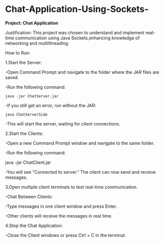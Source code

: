# Chat-Application-Using-Sockets-

**Project: Chat Application**

Justification:
This project was chosen to understand and implement real-time communication using Java Sockets,enhancing knowledge of networking and multithreading.

How to Run:

1.Start the Server:

 -Open Command Prompt and navigate to the folder where the JAR files are saved.
 
 -Run the following command:
 
    java -jar ChatServer.jar

  -If you still get an error, run without the JAR:
  
    java ChatServerSide
 
 -This will start the server, waiting for client connections.

2.Start the Clients:

 -Open a new Command Prompt window and navigate to the same folder.
 
 -Run the following command:
 
   java -jar ChatClient.jar
   
 -You will see "Connected to server." The client can now send and receive messages.

3.Open multiple client terminals to test real-time communication.

 -Chat Between Clients:
 
 -Type messages in one client window and press Enter.
 
 -Other clients will receive the messages in real time.

4.Stop the Chat Application:

 -Close the Client windows or press Ctrl + C in the terminal.

